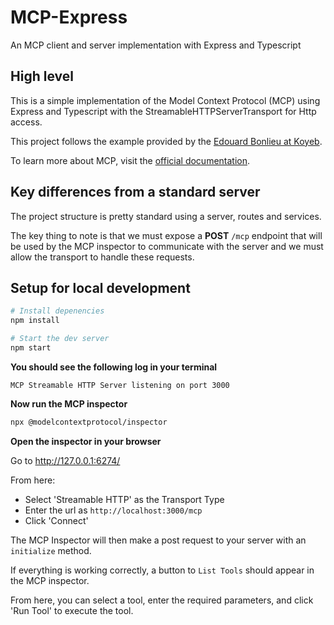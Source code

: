 # MCP-Express
An MCP client and server implementation with Express and Typescript

## High level
This is a simple implementation of the Model Context Protocol (MCP) using Express and Typescript with the StreamableHTTPServerTransport for Http access.

This project follows the example provided by the [Edouard Bonlieu at Koyeb](https://www.koyeb.com/tutorials/deploy-remote-mcp-servers-to-koyeb-using-streamable-http-transport).

To learn more about MCP, visit the [official documentation](https://modelcontextprotocol.io/introduction).

## Key differences from a standard server
The project structure is pretty standard using a server, routes and services.

The key thing to note is that we must expose a **POST** `/mcp` endpoint that will be used by the MCP inspector to communicate with the server and we must allow the transport to handle these requests.

## Setup for local development

```bash
# Install depenencies
npm install

# Start the dev server
npm start
````

**You should see the following log in your terminal**

```MCP Streamable HTTP Server listening on port 3000```

**Now run the MCP inspector**
```bash
npx @modelcontextprotocol/inspector
```

**Open the inspector in your browser**

Go to http://127.0.0.1:6274/

From here:
- Select 'Streamable HTTP' as the Transport Type
- Enter the url as `http://localhost:3000/mcp`
- Click 'Connect'

The MCP Inspector will then make a post request to your server with an `initialize` method.

If everything is working correctly, a button to `List Tools` should appear in the MCP inspector.

From here, you can select a tool, enter the required parameters, and click 'Run Tool' to execute the tool.
